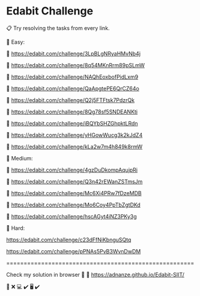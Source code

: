 # Edabit Challenge 

:clipboard: Try resolving the tasks from every link.

:dart: Easy:

:pushpin: https://edabit.com/challenge/3LpBLgNRyaHMvNb4j

:pushpin: https://edabit.com/challenge/8q54MKnRrm89pSLmW

:pushpin: https://edabit.com/challenge/NAQhEoxbofPidLxm9

:pushpin: https://edabit.com/challenge/QaApgtePE6QrCZ64o

:pushpin: https://edabit.com/challenge/Q2j5FTFtsk7PdzrQk

:pushpin: https://edabit.com/challenge/8Qg78sf5SNDEANKti

:pushpin: https://edabit.com/challenge/iBQYbSHZGhpktLRdn

:pushpin: https://edabit.com/challenge/yHGowWucg3k2kJdZ4

:pushpin: https://edabit.com/challenge/kLa2w7m4h849k8rmW

:dart: Medium:

:pushpin: https://edabit.com/challenge/4gzDuDkompAqujpRi

:pushpin: https://edabit.com/challenge/Q3n42rEWanZSTmsJm

:pushpin: https://edabit.com/challenge/Mc6Xi4PRw7fDzeMDB

:pushpin: https://edabit.com/challenge/Mo6Coy4PpTbZgtDKd

:pushpin: https://edabit.com/challenge/hscAGyt4iNZ3PKy3g

:dart: Hard:

https://edabit.com/challenge/c23dFfNiKbnguSQtq

https://edabit.com/challenge/pPNAs5PvB3WvnDwDM

======================================================

Check my solution in browser :eyes: :paperclip: https://adnanze.github.io/Edabit-SIIT/

:iphone: :x:
:computer: :heavy_check_mark:
:desktop_computer: :heavy_check_mark:

